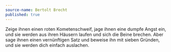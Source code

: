 ```yaml
---
source-name: Bertolt Brecht
published: true
---
```


<p>Zeige ihnen einen roten Kometenschweif, jage ihnen eine dumpfe Angst ein, und sie werden aus ihren Häusern laufen und sich die Beine brechen. Aber sage ihnen einen vernünftigen Satz und beweise ihn mit sieben Gründen, und sie werden dich einfach auslachen.</p>
 

